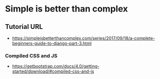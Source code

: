 # Simple is better than complex

## Tutorial URL

- https://simpleisbetterthancomplex.com/series/2017/09/18/a-complete-beginners-guide-to-django-part-3.html

### Compiled CSS and JS

- https://getbootstrap.com/docs/4.0/getting-started/download/#compiled-css-and-js
